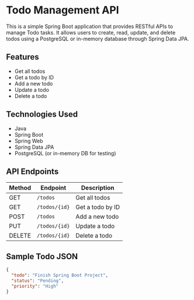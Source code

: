 # Todo Management API

This is a simple Spring Boot application that provides RESTful APIs to manage Todo tasks. It allows users to create, read, update, and delete todos using a PostgreSQL or in-memory database through Spring Data JPA.

##  Features

- Get all todos
- Get a todo by ID
- Add a new todo
- Update a todo
- Delete a todo

##  Technologies Used

- Java
- Spring Boot
- Spring Web
- Spring Data JPA
- PostgreSQL (or in-memory DB for testing)

##  API Endpoints

| Method | Endpoint        | Description       |
|--------|------------------|-------------------|
| GET    | `/todos`         | Get all todos     |
| GET    | `/todos/{id}`    | Get a todo by ID  |
| POST   | `/todos`         | Add a new todo    |
| PUT    | `/todos/{id}`    | Update a todo     |
| DELETE | `/todos/{id}`    | Delete a todo     |

##  Sample Todo JSON

```json
{
  "todo": "Finish Spring Boot Project",
  "status": "Pending",
  "priority": "High"
}

